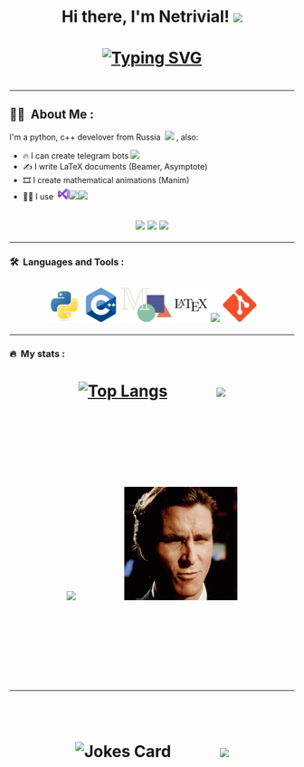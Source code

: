 <h1 align="center">Hi there, I'm Netrivial! <img src="https://github.com/blackcater/blackcater/raw/main/images/Hi.gif" height="32"/></h1>
<h1 align="center"><a href="https://git.io/typing-svg"><img src="https://readme-typing-svg.herokuapp.com?font=Fira+Code&pause=1000&random=false&width=435&lines=I'm+python+and+c%2B%2B+developer+(Ru/En)" alt="Typing SVG"/></a></h1>

<h1>

---
  
## :woman_technologist: &nbsp;About Me :  
  I'm a python, c++ develover from Russia &nbsp;<img src="https://emojisup.org/images/emoji/whatsapp/2-21-23-23/flag-russia@2x.png" height="20">&nbsp;, also:
- 🔥 I can create telegram bots <img src="https://img.icons8.com/?size=100&id=63306&format=png&color=000000" height="20">
- ✍️ I write LaTeX documents (Beamer, Asymptote)
- 🎞️ I create mathematical animations (Manim)
- 🧑‍💻 I use &nbsp;<img src="https://github.com/devicons/devicon/blob/master/icons/visualstudio/visualstudio-original.svg" height="20"/><img src="https://user-images.githubusercontent.com/25181517/192108891-d86b6220-e232-423a-bf5f-90903e6887c3.png" height="20"/><img src="https://img.icons8.com/?size=48&id=117121&format=png" height="24"/>


<h2 align="center"><a href="https://t.me/MikhailCooper"><img src="https://img.shields.io/badge/Telegram-2CA5E0?style=for-the-badge&logo=telegram&logoColor=white"/></a>
<a href="https://discord.com/users/1092073497393627196"><img src="https://img.shields.io/badge/Discord-7289DA?style=for-the-badge&logo=discord&logoColor=white"/></a>
<a href="https://www.tiktok.com/@netrivial_official?_t=8ml0dYzvDko&_r=1"><img src="https://img.shields.io/badge/TikTok-000000?style=for-the-badge&logo=tiktok&logoColor=white"/></a>
</h2>
  
---

### 🛠 &nbsp;Languages and Tools :

<h2 align="center">
<img src="https://github.com/devicons/devicon/blob/master/icons/python/python-original.svg" height="60"/>
<img src="https://github.com/devicons/devicon/blob/master/icons/cplusplus/cplusplus-original.svg" height="60"/>
<img src="https://github.com/ManimCommunity/manim/blob/main/logo/dark/transparent_background.svg" height="60"/>
<img src="https://github.com/devicons/devicon/blob/master/icons/latex/latex-original.svg" height="60"/>
<img src="https://avatars.githubusercontent.com/u/13317638?s=48&v=4" height="60"/>
<img src="https://github.com/devicons/devicon/blob/master/icons/git/git-original.svg" height="60"/>
</h2>

</h1>

---

### 🔥 &nbsp;My stats :

<h1 align="center">
  
[![Top Langs](https://github-readme-stats.vercel.app/api/top-langs/?username=Netrivial&layout=compact)](https://github.com/Netrivial/github-readme-stats)
&nbsp; &nbsp;&nbsp; &nbsp;&nbsp; &nbsp;&nbsp; &nbsp;<img width="300" src="gif2.gif">

&nbsp;
&nbsp;

&nbsp;
&nbsp;

<img height="160" src="https://github-readme-stats.vercel.app/api/pin/?username=Netrivial&repo=ArionTest&theme=shades-of-purple"/>
&nbsp; &nbsp;&nbsp; &nbsp;&nbsp; &nbsp;&nbsp; &nbsp;<img src="gif3.gif" width="200px" height="200px"/>

&nbsp;
&nbsp;

&nbsp;
&nbsp;

---

&nbsp;
&nbsp;

![Jokes Card](https://readme-jokes.vercel.app/api)
&nbsp; &nbsp;&nbsp; &nbsp;&nbsp; &nbsp;&nbsp; &nbsp;<img width="300" src="gif1.gif">

&nbsp;
&nbsp;

&nbsp;
&nbsp;

</h1>
